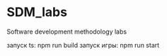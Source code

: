 # SDM_labs
Software development methodology labs

запуск ts: npm run build
запуск игры: npm run start